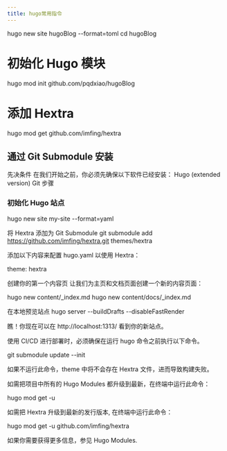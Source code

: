 ```yaml
---
title: hugo常用指令
---
```

hugo new site hugoBlog --format=toml
cd hugoBlog

# 初始化 Hugo 模块
hugo mod init github.com/pqdxiao/hugoBlog

# 添加 Hextra 
hugo mod get github.com/imfing/hextra


## 通过 Git Submodule 安装 
先决条件 
在我们开始之前，你必须先确保以下软件已经安装：
Hugo (extended version)
Git
步骤 

### 初始化 Hugo 站点 
hugo new site my-site --format=yaml

将 Hextra 添加为 Git Submodule 
git submodule add https://github.com/imfing/hextra.git themes/hextra

添加以下内容来配置 hugo.yaml 以使用 Hextra：

theme: hextra

创建你的第一个内容页 
让我们为主页和文档页面创建一个新的内容页面：

hugo new content/_index.md
hugo new content/docs/_index.md

在本地预览站点 
hugo server --buildDrafts --disableFastRender

瞧！你现在可以在 http://localhost:1313/ 看到你的新站点。

使用 CI/CD 进行部署时，必须确保在运行 hugo 命令之前执行以下命令。

git submodule update --init

如果不运行此命令，theme 中将不会存在 Hextra 文件，进而导致构建失败。

如需把项目中所有的 Hugo Modules 都升级到最新，在终端中运行此命令：

hugo mod get -u

如需把 Hextra 升级到最新的发行版本, 在终端中运行此命令：

hugo mod get -u github.com/imfing/hextra

如果你需要获得更多信息，参见 Hugo Modules.